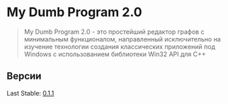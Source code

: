 # My Dumb Program 2.0

> My Dumb Program 2.0 - это простейший редактор графов с минимальным функционалом, направленный исключительно на изучение технологии создания классических приложений под Windows с использованием библиотеки Win32 API для C++

## Версии
Last Stable: [0.1.1](https://github.com/EvilPrincess/My-Dumb-Program-2.0/blob/master/Builds/0.1.1.exe)
